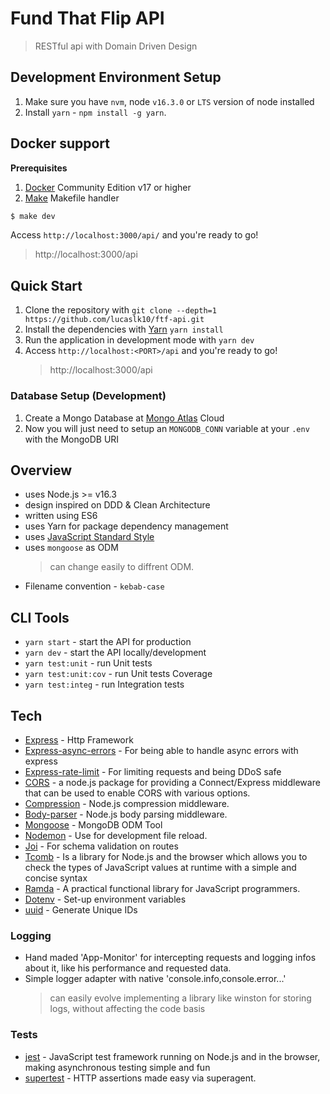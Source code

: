# Fund That Flip API
> RESTful api with Domain Driven Design

## Development Environment Setup

1.  Make sure you have `nvm`, node `v16.3.0` or `LTS` version of node installed
2.  Install `yarn` - `npm install -g yarn`.

## Docker support

**Prerequisites**
1. [Docker](https://www.docker.com/products/docker-engine) Community Edition v17 or higher
2. [Make](https://makefile.site/) Makefile handler

```sh
$ make dev
```
Access `http://localhost:3000/api/` and you're ready to go!
> http://localhost:3000/api


## Quick Start

1. Clone the repository with `git clone --depth=1 https://github.com/lucaslk10/ftf-api.git`
2. Install the dependencies with [Yarn](https://yarnpkg.com/en/docs/install/) `yarn install`
6. Run the application in development mode with `yarn dev`
7. Access `http://localhost:<PORT>/api` and you're ready to go!
    > http://localhost:3000/api

### Database Setup (Development)

1. Create a Mongo Database at [Mongo Atlas](https://www.mongodb.com/atlas/database) Cloud
2. Now you will just need to setup an `MONGODB_CONN` variable at your `.env` with the MongoDB URI

## Overview

- uses Node.js >= v16.3
- design inspired on DDD & Clean Architecture
- written using ES6
- uses Yarn for package dependency management
- uses [JavaScript Standard Style](http://standardjs.com/)
- uses `mongoose` as ODM
  > can change easily to diffrent ODM.
- Filename convention - `kebab-case`

## CLI Tools

- `yarn start` - start the API for production
- `yarn dev` - start the API locally/development
- `yarn test:unit` - run Unit tests
- `yarn test:unit:cov` - run Unit tests Coverage
- `yarn test:integ` - run Integration tests

## Tech

- [Express](https://expressjs.com/) - Http Framework
- [Express-async-errors](https://www.npmjs.com/package/express-async-errors) - For being able to handle async errors with express
- [Express-rate-limit](https://www.npmjs.com/package/express-rate-limit) - For limiting requests and being DDoS safe
- [CORS](https://github.com/expressjs/cors) - a node.js package for providing a Connect/Express middleware that can be used to enable CORS with various options.
- [Compression](https://github.com/expressjs/compression) - Node.js compression middleware.
- [Body-parser](https://github.com/expressjs/body-parser) - Node.js body parsing middleware.
- [Mongoose](https://mongoosejs.com/) - MongoDB ODM Tool
- [Nodemon](https://nodemon.io/) - Use for development file reload.
- [Joi](https://joi.dev/) - For schema validation on routes
- [Tcomb](https://github.com/gcanti/tcomb) - Is a library for Node.js and the browser which allows you to check the types of JavaScript values at runtime with a simple and concise syntax
- [Ramda](http://ramdajs.com/) - A practical functional library for JavaScript programmers.
- [Dotenv](https://www.npmjs.com/package/dotenv) - Set-up environment variables
- [uuid](https://www.npmjs.com/package/uuid) - Generate Unique IDs


### Logging
- Hand maded 'App-Monitor' for intercepting requests and logging infos about it, like his performance and requested data.
- Simple logger adapter with native 'console.info,console.error...'
  > can easily evolve implementing a library like winston for storing logs, without affecting the code basis

### Tests
- [jest](https://jestjs.io/) - JavaScript test framework running on Node.js and in the browser, making asynchronous testing simple and fun
- [supertest](https://github.com/visionmedia/supertest) - HTTP assertions made easy via superagent.

